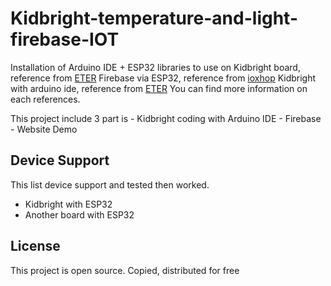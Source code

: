 # Kidbright-temperature-and-light-firebase-IOT
Installation of Arduino IDE + ESP32 libraries to use on Kidbright board, reference from [ETER](http://quantum.engr.tu.ac.th/smf/index.php?topic=48.0) 
Firebase via ESP32, reference from [ioxhop](https://github.com/ioxhop/IOXhop_FirebaseESP32) 
Kidbright with arduino ide, reference from [ETER](http://quantum.engr.tu.ac.th/smf/index.php?board=8.0)
You can find more information on each references.

This project include 3 part is
    - Kidbright coding with Arduino IDE
    - Firebase
    - Website Demo

## Device Support

This list device support and tested then worked.

 * Kidbright with ESP32
 * Another board with ESP32

## License
This project is open source. Copied, distributed for free
